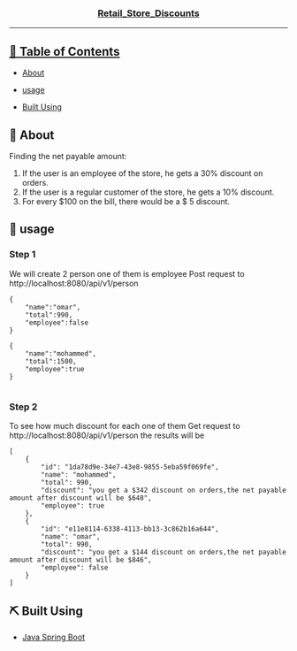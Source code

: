 

<p align="center">
  <a href="" rel="noopener">
 
</p>
<h3 align="center">Retail_Store_Discounts</h3>

---

 

</p>

## 📝 Table of Contents

- [About](#about)

- [usage](#usage)
- [Built Using](#built_using)


## 🧐 About <a name = "about"></a>

Finding the net payable amount:
1. If the user is an employee of the store, he gets a 30% discount on orders. 
2. If the user is a regular customer of the store, he gets a 10% discount. 
3. For every $100 on the bill, there would be a $ 5 discount.
                      
## 🎈 usage <a name = "usage"></a>
### Step 1

We will create 2 person one of them is employee 
Post request to http://localhost:8080/api/v1/person
```
{ 
    "name":"omar",
    "total":990,
    "employee":false   
}

{ 
    "name":"mohammed",
    "total":1500,
    "employee":true   
}
    
```
### Step 2
To see how much discount for each one of them
Get request to http://localhost:8080/api/v1/person
the results will be 
```
[
    {
        "id": "1da78d9e-34e7-43e8-9855-5eba59f069fe",
        "name": "mohammed",
        "total": 990,
        "discount": "you get a $342 discount on orders,the net payable amount after discount will be $648",
        "employee": true
    },
    {
        "id": "e11e8114-6338-4113-bb13-3c862b16a644",
        "name": "omar",
        "total": 990,
        "discount": "you get a $144 discount on orders,the net payable amount after discount will be $846",
        "employee": false
    }
]
```


## ⛏️ Built Using <a name = "built_using"></a>

- [Java Spring Boot](https://spring.io/projects/spring-boot)  
